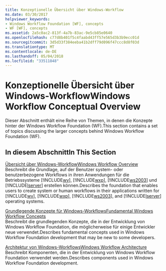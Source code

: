 ```yaml
---
title: Konzeptionelle Übersicht über Windows-Workflow
ms.date: 03/30/2017
helpviewer_keywords:
- Windows Workflow Foundation [WF], concepts
- WF [WF], concepts
ms.assetid: 2a5c0ac2-813f-4a7b-83ac-9e5cb85e0640
ms.openlocfilehash: c77d8b401f5c4faabd43ff57e565d3b3b9ecc01d
ms.sourcegitcommit: 3d5d33f384eeba41b2dff79d096f47ccc8d8f03d
ms.translationtype: MT
ms.contentlocale: de-DE
ms.lasthandoff: 05/04/2018
ms.locfileid: "33511848"
---
```

# <a name="windows-workflow-conceptual-overview"></a><span data-ttu-id="029ba-102">Konzeptionelle Übersicht über Windows-Workflow</span><span class="sxs-lookup"><span data-stu-id="029ba-102">Windows Workflow Conceptual Overview</span></span>
<span data-ttu-id="029ba-103">Dieser Abschnitt enthält eine Reihe von Themen, in denen die Konzepte hinter der Windows Workflow Foundation (WF).</span><span class="sxs-lookup"><span data-stu-id="029ba-103">This section contains a set of topics discussing the larger concepts behind Windows Workflow Foundation (WF).</span></span>  
  
## <a name="in-this-section"></a><span data-ttu-id="029ba-104">In diesem Abschnitt</span><span class="sxs-lookup"><span data-stu-id="029ba-104">In This Section</span></span>  
 [<span data-ttu-id="029ba-105">Übersicht über Windows-Workflow</span><span class="sxs-lookup"><span data-stu-id="029ba-105">Windows Workflow Overview</span></span>](../../../docs/framework/windows-workflow-foundation/overview.md)  
 <span data-ttu-id="029ba-106">Beschreibt die Grundlage, auf der Benutzer system- oder benutzerbezogene Workflows in ihren Anwendungen für die Betriebssysteme [!INCLUDE[wv](../../../includes/wv-md.md)], [!INCLUDE[wxp](../../../includes/wxp-md.md)], [!INCLUDE[ws2003](../../../includes/ws2003-md.md)] und [!INCLUDE[lserver](../../../includes/lserver-md.md)] erstellen können.</span><span class="sxs-lookup"><span data-stu-id="029ba-106">Describes the foundation that enables users to create system or human workflows in their applications written for [!INCLUDE[wv](../../../includes/wv-md.md)], [!INCLUDE[wxp](../../../includes/wxp-md.md)], [!INCLUDE[ws2003](../../../includes/ws2003-md.md)], and [!INCLUDE[lserver](../../../includes/lserver-md.md)] operating systems.</span></span>  
  
 [<span data-ttu-id="029ba-107">Grundlegende Konzepte für Windows-Workflows</span><span class="sxs-lookup"><span data-stu-id="029ba-107">Fundamental Windows Workflow Concepts</span></span>](../../../docs/framework/windows-workflow-foundation/fundamental-concepts.md)  
 <span data-ttu-id="029ba-108">Beschreibt die grundlegenden Konzepte, die in der Entwicklung von Windows Workflow Foundation, die möglicherweise für einige Entwickler neue verwendet.</span><span class="sxs-lookup"><span data-stu-id="029ba-108">Describes fundamental concepts used in Windows Workflow Foundation development that may be new to some developers.</span></span>  
  
 [<span data-ttu-id="029ba-109">Architektur von Windows-Workflows</span><span class="sxs-lookup"><span data-stu-id="029ba-109">Windows Workflow Architecture</span></span>](../../../docs/framework/windows-workflow-foundation/architecture.md)  
 <span data-ttu-id="029ba-110">Beschreibt Komponenten, die in der Entwicklung von Windows Workflow Foundation verwendet werden.</span><span class="sxs-lookup"><span data-stu-id="029ba-110">Describes components used in Windows Workflow Foundation development.</span></span>
